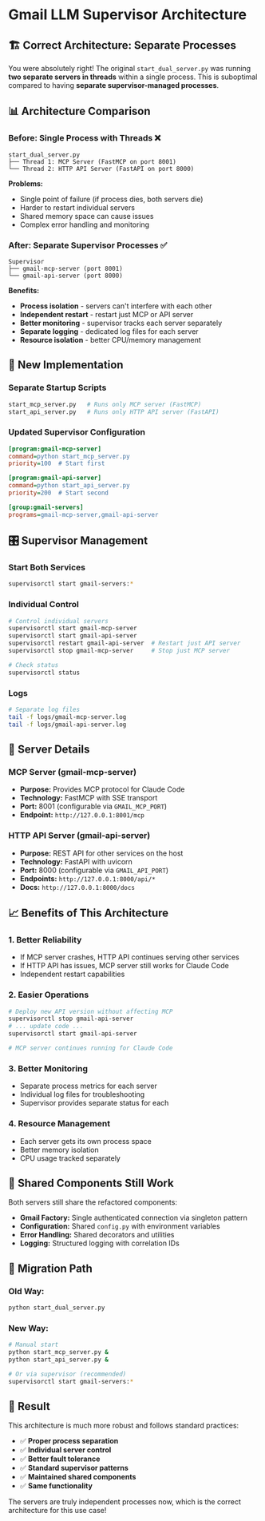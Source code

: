 # Gmail LLM Supervisor Architecture

## 🏗️ **Correct Architecture: Separate Processes**

You were absolutely right! The original `start_dual_server.py` was running **two separate servers in threads** within a single process. This is suboptimal compared to having **separate supervisor-managed processes**.

## 📊 **Architecture Comparison**

### **Before: Single Process with Threads** ❌
```
start_dual_server.py
├── Thread 1: MCP Server (FastMCP on port 8001)
└── Thread 2: HTTP API Server (FastAPI on port 8000)
```

**Problems:**
- Single point of failure (if process dies, both servers die)
- Harder to restart individual servers
- Shared memory space can cause issues
- Complex error handling and monitoring

### **After: Separate Supervisor Processes** ✅
```
Supervisor
├── gmail-mcp-server (port 8001)
└── gmail-api-server (port 8000)
```

**Benefits:**
- **Process isolation** - servers can't interfere with each other
- **Independent restart** - restart just MCP or API server
- **Better monitoring** - supervisor tracks each server separately
- **Separate logging** - dedicated log files for each server
- **Resource isolation** - better CPU/memory management

## 🚀 **New Implementation**

### **Separate Startup Scripts**
```bash
start_mcp_server.py   # Runs only MCP server (FastMCP)
start_api_server.py   # Runs only HTTP API server (FastAPI)
```

### **Updated Supervisor Configuration**
```ini
[program:gmail-mcp-server]
command=python start_mcp_server.py
priority=100  # Start first

[program:gmail-api-server] 
command=python start_api_server.py
priority=200  # Start second

[group:gmail-servers]
programs=gmail-mcp-server,gmail-api-server
```

## 🎛️ **Supervisor Management**

### **Start Both Services**
```bash
supervisorctl start gmail-servers:*
```

### **Individual Control**
```bash
# Control individual servers
supervisorctl start gmail-mcp-server
supervisorctl start gmail-api-server
supervisorctl restart gmail-api-server  # Restart just API server
supervisorctl stop gmail-mcp-server     # Stop just MCP server

# Check status
supervisorctl status
```

### **Logs**
```bash
# Separate log files
tail -f logs/gmail-mcp-server.log
tail -f logs/gmail-api-server.log
```

## 🔧 **Server Details**

### **MCP Server (gmail-mcp-server)**
- **Purpose:** Provides MCP protocol for Claude Code
- **Technology:** FastMCP with SSE transport
- **Port:** 8001 (configurable via `GMAIL_MCP_PORT`)
- **Endpoint:** `http://127.0.0.1:8001/mcp`

### **HTTP API Server (gmail-api-server)**
- **Purpose:** REST API for other services on the host
- **Technology:** FastAPI with uvicorn
- **Port:** 8000 (configurable via `GMAIL_API_PORT`)
- **Endpoints:** `http://127.0.0.1:8000/api/*`
- **Docs:** `http://127.0.0.1:8000/docs`

## 📈 **Benefits of This Architecture**

### **1. Better Reliability**
- If MCP server crashes, HTTP API continues serving other services
- If HTTP API has issues, MCP server still works for Claude Code
- Independent restart capabilities

### **2. Easier Operations**
```bash
# Deploy new API version without affecting MCP
supervisorctl stop gmail-api-server
# ... update code ...
supervisorctl start gmail-api-server

# MCP server continues running for Claude Code
```

### **3. Better Monitoring**
- Separate process metrics for each server
- Individual log files for troubleshooting
- Supervisor provides separate status for each

### **4. Resource Management**
- Each server gets its own process space
- Better memory isolation
- CPU usage tracked separately

## 🔄 **Shared Components Still Work**

Both servers still share the refactored components:
- **Gmail Factory:** Single authenticated connection via singleton pattern
- **Configuration:** Shared `config.py` with environment variables
- **Error Handling:** Shared decorators and utilities
- **Logging:** Structured logging with correlation IDs

## 📝 **Migration Path**

### **Old Way:**
```bash
python start_dual_server.py
```

### **New Way:**
```bash
# Manual start
python start_mcp_server.py &
python start_api_server.py &

# Or via supervisor (recommended)
supervisorctl start gmail-servers:*
```

## 🎯 **Result**

This architecture is much more robust and follows standard practices:
- ✅ **Proper process separation**
- ✅ **Individual server control**
- ✅ **Better fault tolerance**
- ✅ **Standard supervisor patterns**
- ✅ **Maintained shared components**
- ✅ **Same functionality**

The servers are truly independent processes now, which is the correct architecture for this use case!